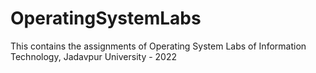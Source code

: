 # OperatingSystemLabs
This contains the assignments of Operating System Labs of Information Technology, Jadavpur University - 2022

